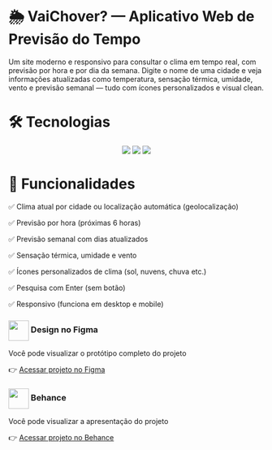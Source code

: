 # 🌦️ VaiChover? — Aplicativo Web de Previsão do Tempo 

Um site moderno e responsivo para consultar o clima em tempo real, com previsão por hora e por dia da semana. Digite o nome de uma cidade e veja informações atualizadas como temperatura, sensação térmica, umidade, vento e previsão semanal — tudo com ícones personalizados e visual clean.

# 🛠 Tecnologias

<p align="center">
    <img src="https://img.shields.io/badge/HTML5-000?style=for-the-badge&logo=html5">
    <img src="https://img.shields.io/badge/CSS3-000?style=for-the-badge&logo=css&logoColor=264CE4">
    <img src="https://img.shields.io/badge/API Open WeatherMap-000?style=for-the-badge&logo=api&logoColor=264CE4" >
</p>

# 🚀 Funcionalidades

✅ Clima atual por cidade ou localização automática (geolocalização)

✅ Previsão por hora (próximas 6 horas)

✅ Previsão semanal com dias atualizados

✅ Sensação térmica, umidade e vento

✅ Ícones personalizados de clima (sol, nuvens, chuva etc.)

✅ Pesquisa com Enter (sem botão)

✅ Responsivo (funciona em desktop e mobile)

### <img align="center" src="https://blog.greggant.com/images/posts/2019-04-25-figma/Figma.png" height=40 > Design no Figma

Você pode visualizar o protótipo completo do projeto

👉 [Acessar projeto no Figma](https://www.figma.com/design/jQYylIyOTDuRqHLpQtK9Rj/VaiChover-?node-id=0-1&p=f)

### <img align="center" src="https://files.softicons.com/download/social-media-icons/simple-icons-by-dan-leech/png/256x256/behance.png" height=40 > Behance

Você pode visualizar a apresentação do projeto

👉 [Acessar projeto no Behance](https://www.behance.net/gallery/229995657/VaiChover)
